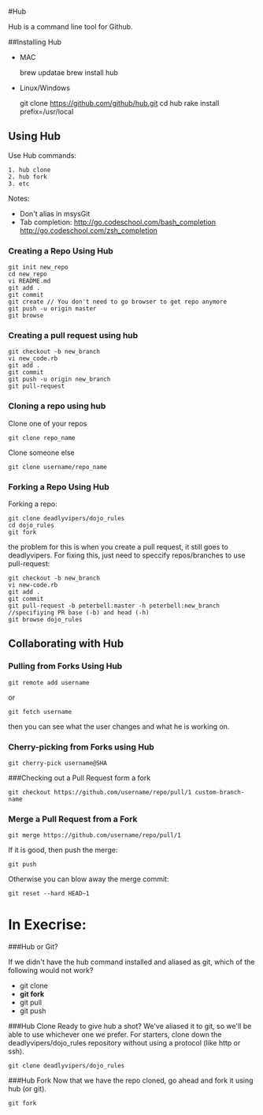 #Hub

Hub is a command line tool for Github.

##Installing Hub

* MAC

	brew updatae
	brew install hub
	
* Linux/Windows

	git clone https://github.com/github/hub.git
	cd hub
	rake install prefix=/usr/local
	
## Using Hub

Use Hub commands:

	1. hub clone
	2. hub fork
	3. etc

Notes:

* Don't alias in msysGit
* Tab completion:
	http://go.codeschool.com/bash_completion
	http://go.codeschool.com/zsh_completion
	
### Creating a Repo Using Hub

	git init new_repo
	cd new_repo
	vi README.md
	git add .
	git commit 
	git create // You don't need to go browser to get repo anymore
	git push -u origin master
	git browse
	
### Creating a pull request using hub

	git checkout -b new_branch
	vi new_code.rb
	git add .
	git commit
	git push -u origin new_branch
	git pull-request
	
### Cloning a repo using hub

Clone one of your repos
		
	git clone repo_name
	
Clone someone else

	git clone username/repo_name
	
### Forking a Repo Using Hub

Forking a repo:

	git clone deadlyvipers/dojo_rules
	cd dojo_rules
	git fork
	
the problem for this is when you create a pull request, it still goes to deadlyvipers.
For fixing this, just need to speccify repos/branches to use pull-request:

	git checkout -b new_branch
	vi new-code.rb
	git add .
	git commit 
	git pull-request -b peterbell:master -h peterbell:new_branch //specifiying PR base (-b) and head (-h)
	git browse dojo_rules
	

## Collaborating with Hub

### Pulling from Forks Using Hub

	git remote add username

or 

	git fetch username
	
then you can see what the user changes and what he is working on.

### Cherry-picking from Forks using Hub

	git cherry-pick username@SHA
	
###Checking out a Pull Request form a fork

	git checkout https://github.com/username/repo/pull/1 custom-branch-name

### Merge a Pull Request from a Fork

	git merge https://github.com/username/repo/pull/1
	
If it is good, then push the merge:

	git push
	
Otherwise you can blow away the merge commit:

	git reset --hard HEAD~1
	
# In Execrise:

###Hub or Git?

If we didn't have the hub command installed and aliased as git, which of the following would not work?

* git clone
* **git fork**
* git pull
* git push

###Hub Clone
Ready to give hub a shot? We've aliased it to git, so we'll be able to use whichever one we prefer. For starters, clone down the deadlyvipers/dojo_rules repository without using a protocol (like http or ssh).

	git clone deadlyvipers/dojo_rules
	
###Hub Fork
Now that we have the repo cloned, go ahead and fork it using hub (or git).

	git fork